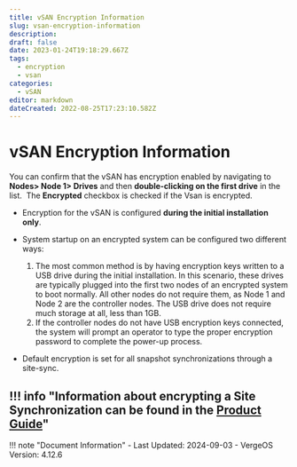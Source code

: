 ```yaml
---
title: vSAN Encryption Information
slug: vsan-encryption-information
description: 
draft: false
date: 2023-01-24T19:18:29.667Z
tags:
  - encryption
  - vsan
categories:
  - vSAN
editor: markdown
dateCreated: 2022-08-25T17:23:10.582Z
---
```


# vSAN Encryption Information

You can confirm that the vSAN has encryption enabled by navigating to **Nodes> Node 1> Drives** and then **double-clicking on the first drive** in the list.  The **Encrypted** checkbox is checked if the Vsan is encrypted.

- Encryption for the vSAN is configured **during the initial installation only**.

- System startup on an encrypted system can be configured two different ways:

   1.  The most common method is by having encryption keys written to a USB drive during the initial installation. In this scenario, these drives are typically plugged into the first two nodes of an encrypted system to boot normally. All other nodes do not require them, as Node 1 and Node 2 are the controller nodes. The USB drive does not require much storage at all, less than 1GB.
   2.  If the controller nodes do not have USB encryption keys connected, the system will prompt an operator to type the proper encryption password to complete the power-up process.

- Default encryption is set for all snapshot synchronizations through a site-sync.
    
!!! info "Information about encrypting a Site Synchronization can be found in the [Product Guide](/product-guide/backup-dr/sync-configuration)"
---

!!! note "Document Information"
    - Last Updated: 2024-09-03
    - VergeOS Version: 4.12.6
